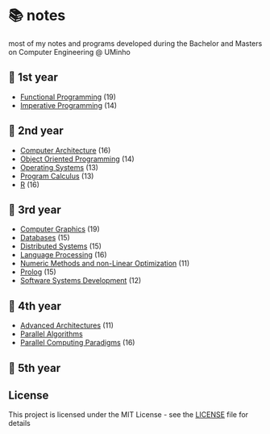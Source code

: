 # 📚 notes

most of my notes and programs developed during the Bachelor and Masters on Computer
Engineering @ UMinho

## 📙 1st year

* [Functional Programming](PF) (19)
* [Imperative Programming](PI) (14)

## 📗 2nd year

* [Computer Architecture](ArqC) (16)
* [Object Oriented Programming](POO) (14)
* [Operating Systems](SO) (13)
* [Program Calculus](CP) (13)
* [R](R) (16)

## 📕 3rd year

* [Computer Graphics](CG) (19)
* [Databases](BD) (15)
* [Distributed Systems](SD) (15)
* [Language Processing](PL) (16)
* [Numeric Methods and non-Linear Optimization](MNOL) (11)
* [Prolog](SRCR) (15)
* [Software Systems Development](DSS) (12)

## 📘 4th year

* [Advanced Architectures](AA) (11)
* [Parallel Algorithms](AP)
* [Parallel Computing Paradigms](PCP) (16)

## 📓 5th year

## License

This project is licensed under the MIT License - see the [LICENSE](LICENSE) file
for details
